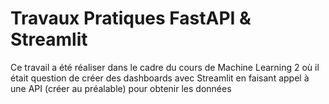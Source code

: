 # Travaux Pratiques FastAPI & Streamlit

Ce travail a été réaliser dans le cadre du cours de Machine Learning 2 où il était question de créer des 
dashboards avec Streamlit en faisant appel à une API (créer au préalable) pour obtenir les données

